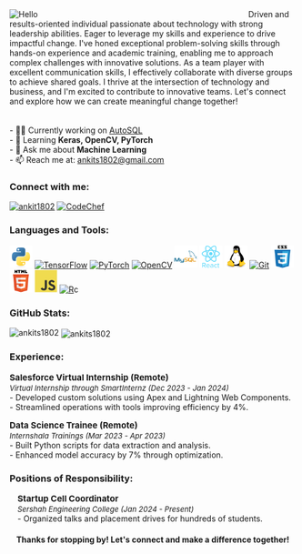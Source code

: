 <img src="https://s10.gifyu.com/images/SDYxt.gif" alt="Hello" align="left" style="width: 30em">
<span>Driven and results-oriented individual passionate about technology with strong leadership abilities. Eager to leverage my skills and experience to drive impactful change. I've honed exceptional problem-solving skills through hands-on experience and academic training, enabling me to approach complex challenges with innovative solutions. As a team player with excellent communication skills, I effectively collaborate with diverse groups to achieve shared goals. I thrive at the intersection of technology and business, and I'm excited to contribute to innovative teams. Let's connect and explore how we can create meaningful change together!</span>
<br><br><br>
- 👨‍💻 Currently working on <a href="https://github.com/ankits1802/AutoSQL">AutoSQL</a><br>
- 🌱 Learning <b>Keras, OpenCV, PyTorch</b><br>
- 💬 Ask me about <b>Machine Learning</b><br>
- 📫 Reach me at: <a href="mailto: ankits1802@gmail.com">ankits1802@gmail.com</a>

<h3 align="left">Connect with me:</h3>
<p align="left">
<a href="https://linkedin.com/in/ankit1802" target="_blank"><img src="https://raw.githubusercontent.com/rahuldkjain/github-profile-readme-generator/master/src/images/icons/Social/linked-in-alt.svg" alt="ankit1802" height="30" width="40" /></a>
<a href="https://www.codechef.com/users/ankits1802" target="_blank"><img src="https://cdn.jsdelivr.net/npm/simple-icons@3.1.0/icons/codechef.svg" alt="CodeChef" height="30" width="40" /></a>
</p>

<h3 align="left">Languages and Tools:</h3>
<p align="left">
<a href="https://www.python.org" target="_blank"><img src="https://raw.githubusercontent.com/devicons/devicon/master/icons/python/python-original.svg" alt="Python" width="40" height="40"/></a>
<a href="https://www.tensorflow.org" target="_blank"><img src="https://www.vectorlogo.zone/logos/tensorflow/tensorflow-icon.svg" alt="TensorFlow" width="40" height="40"/></a>
<a href="https://pytorch.org/" target="_blank"><img src="https://www.vectorlogo.zone/logos/pytorch/pytorch-icon.svg" alt="PyTorch" width="40" height="40"/></a>
<a href="https://opencv.org/" target="_blank"><img src="https://www.vectorlogo.zone/logos/opencv/opencv-icon.svg" alt="OpenCV" width="40" height="40"/></a>
<a href="https://www.mysql.com/" target="_blank"><img src="https://raw.githubusercontent.com/devicons/devicon/master/icons/mysql/mysql-original-wordmark.svg" alt="MySQL" width="40" height="40"/></a>
<a href="https://reactjs.org/" target="_blank"><img src="https://raw.githubusercontent.com/devicons/devicon/master/icons/react/react-original-wordmark.svg" alt="React" width="40" height="40"/></a>
<a href="https://www.linux.org/" target="_blank"><img src="https://raw.githubusercontent.com/devicons/devicon/master/icons/linux/linux-original.svg" alt="Linux" width="40" height="40"/></a>
<a href="https://git-scm.com/" target="_blank"><img src="https://www.vectorlogo.zone/logos/git-scm/git-scm-icon.svg" alt="Git" width="40" height="40"/></a>
<a href="https://www.w3schools.com/css/" target="_blank"><img src="https://raw.githubusercontent.com/devicons/devicon/master/icons/css3/css3-original-wordmark.svg" alt="CSS3" width="40" height="40"/></a>
<a href="https://www.w3.org/html/" target="_blank"><img src="https://raw.githubusercontent.com/devicons/devicon/master/icons/html5/html5-original-wordmark.svg" alt="HTML5" width="40" height="40"/></a>
<a href="https://www.w3schools.com/javascript/" target="_blank"><img src="https://raw.githubusercontent.com/devicons/devicon/master/icons/javascript/javascript-original.svg" alt="JavaScript" width="40" height="40"/></a>
<a href="https://www.r-project.org/" target="_blank"><img src="https://www.vectorlogo.zone/logos/r-project/r-project-icon.svg" alt="R" width="40" height="40"/></a>c
</p>

<h3 align="left">GitHub Stats:</h3>
<p><img align="left" src="https://github-readme-stats.vercel.app/api/top-langs?username=ankits1802&show_icons=true&locale=en&layout=compact" alt="ankits1802" /></p>
<p>&nbsp;<img align="center" src="https://github-readme-stats.vercel.app/api?username=ankits1802&show_icons=true&locale=en" alt="ankits1802" /></p>


<h3>Experience:</h3>

<span style="font-size: 15px"><b>Salesforce Virtual Internship (Remote)</b></span><br>
<span style="font-size: 13px"><i>Virtual Internship through SmartInternz (Dec 2023 - Jan 2024)</i></span><br>
<span style="font-size: 14px">- Developed custom solutions using Apex and Lightning Web Components.</span><br>
<span style="font-size: 14px">- Streamlined operations with tools improving efficiency by 4%.</span>

<span style="font-size: 15px"><b>Data Science Trainee (Remote)</b></span><br>
<span style="font-size: 13px"><i>Internshala Trainings (Mar 2023 - Apr 2023)</i></span><br>
<span style="font-size: 14px">- Built Python scripts for data extraction and analysis.</span><br>
<span style="font-size: 14px">- Enhanced model accuracy by 7% through optimization.</span>


<h3>Positions of Responsibility:</h3>
 <span style="font-size: 15px; margin-left: 14px"><b>Startup Cell Coordinator</b></span><br>
 <span style="font-size: 13px; margin-left: 14px"><i>Sershah Engineering College (Jan 2024 - Present)</i></span><br> 
  <span style="font-size: 14px; margin-left: 14px">- Organized talks and placement drives for hundreds of students.</span>

<h4 align="center">Thanks for stopping by! Let's connect and make a difference together!</h4>
